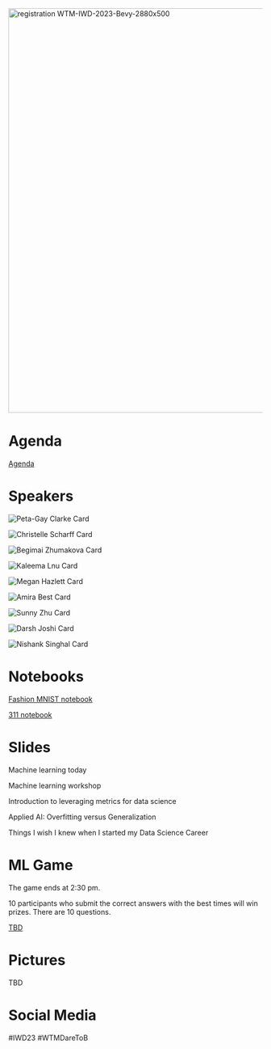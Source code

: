 <img width="800" alt="registration WTM-IWD-2023-Bevy-2880x500" src="https://user-images.githubusercontent.com/761057/227758029-46847ca7-b732-4d94-9775-42b3a9f75c0c.png">

# Agenda

[Agenda](https://docs.google.com/document/d/1QC7cuIBEOLhqyG95x_s_i7OIEPDUQz6lr4nxIH7oHnc/edit#heading=h.cdl466bbyr2j)

# Speakers

![Peta-Gay Clarke Card](https://user-images.githubusercontent.com/761057/227758366-1441b5db-18bc-4100-b183-10f843e29ac8.jpg)

![Christelle Scharff Card](https://user-images.githubusercontent.com/761057/227758392-8a789abb-94fa-4172-8cd5-da1343a48d7c.jpg)

![Begimai Zhumakova Card](https://user-images.githubusercontent.com/761057/227758394-614b45af-9fee-4bed-b96f-8b1062932e55.jpg)

![Kaleema Lnu Card](https://user-images.githubusercontent.com/761057/227758398-c11330df-4ba2-40d4-89ec-fd18ff6028d8.jpg)

![Megan Hazlett Card](https://user-images.githubusercontent.com/761057/227758403-7c843f40-8420-446c-85c5-a4ce99531384.jpg)

![Amira Best Card](https://user-images.githubusercontent.com/761057/227758446-f21328ab-8ee4-4666-8861-e8cd0e6a869a.jpg)

![Sunny Zhu Card](https://user-images.githubusercontent.com/761057/227758411-672679e6-820f-4c3b-8ac8-79c08275913e.jpg)

![Darsh Joshi Card](https://user-images.githubusercontent.com/761057/227758414-a82917f9-bc6d-481e-b388-f96f1870aea7.jpg)

![Nishank Singhal Card](https://user-images.githubusercontent.com/761057/227758419-6fb96803-2155-4d22-bdaf-3107cef886d1.jpg)

# Notebooks

[Fashion MNIST notebook](https://bit.ly/notebookfashion)

[311 notebook](https://bit.ly/notebook311data)

# Slides

Machine learning today

Machine learning workshop

Introduction to leveraging metrics for data science

Applied AI: Overfitting versus Generalization

Things I wish I knew when I started my Data Science Career

# ML Game

The game ends at 2:30 pm.

10 participants who submit the correct answers with the best times will win prizes. There are 10 questions.

[TBD](https://bit.ly/iwdmlgame)

# Pictures

TBD

# Social Media

#IWD23 #WTMDareToB
